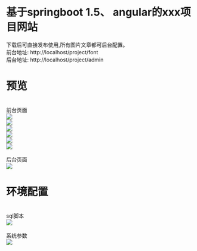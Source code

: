 # 基于springboot 1.5、 angular的xxx项目网站
  下载后可直接发布使用,所有图片文章都可后台配置。<br>
  前台地址: http://localhost/project/font <br>
  后台地址: http://localhost/project/admin <br>
# 预览
<br>前台页面<br>
<img src="https://github.com/codersw/project/blob/master/images/1.png"/><br>
<img src="https://github.com/codersw/project/blob/master/images/2.png"/><br>
<img src="https://github.com/codersw/project/blob/master/images/3.png"/><br>
<img src="https://github.com/codersw/project/blob/master/images/4.png"/><br>
<img src="https://github.com/codersw/project/blob/master/images/5.png"/><br>
<img src="https://github.com/codersw/project/blob/master/images/6.png"/><br>
<br>后台页面<br>
<img src="https://github.com/codersw/project/blob/master/images/7.png"/><br>
# 环境配置
<br>sql脚本<br>
<img src="https://github.com/codersw/project/blob/master/images/8.png"/><br>
<br>系统参数<br>
<img src="https://github.com/codersw/project/blob/master/images/9.png"/><br>